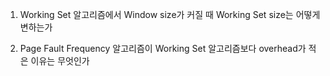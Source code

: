 1. Working Set 알고리즘에서 Window size가 커질 때 Working Set size는 어떻게 변하는가

2. Page Fault Frequency 알고리즘이 Working Set 알고리즘보다 overhead가 적은 이유는 무엇인가

